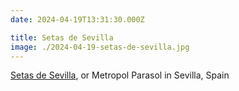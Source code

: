 ```yaml
---
date: 2024-04-19T13:31:30.000Z

title: Setas de Sevilla
image: ./2024-04-19-setas-de-sevilla.jpg
---
```


[Setas de Sevilla](https://en.wikipedia.org/wiki/Metropol_Parasol), or Metropol Parasol in Sevilla, Spain
